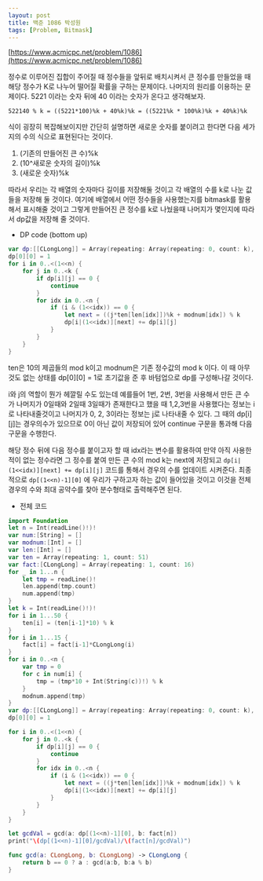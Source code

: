 ```yaml
---
layout: post
title: 백준 1086 박성원
tags: [Problem, Bitmask]
---
```


[https://www.acmicpc.net/problem/1086](https://www.acmicpc.net/problem/1086)

정수로 이루어진 집합이 주어질 때 정수들을 앞뒤로 배치시켜서 큰 정수를 만들었을 때 해당 정수가 K로 나누어 떨어질 확률을 구하는 문제이다. 나머지의 원리를 이용하는 문제이다. 5221 이라는 숫자 뒤에 40 이라는 숫자가 온다고 생각해보자.
```
522140 % k = ((5221*100)%k + 40%k)%k = ((5221%k * 100%k)%k + 40%k)%k
```
식이 굉장히 복잡해보이지만 간단히 설명하면 새로운 숫자를 붙이려고 한다면 다음 세가지의 수의 식으로 표현된다는 것이다.
1. (기존의 만들어진 큰 수)%k
2. (10^새로운 숫자의 길이)%k
3. (새로운 숫자)%k

따라서 우리는 각 배열의 숫자마다 길이를 저장해둘 것이고 각 배열의 수를 k로 나눈 값들을 저장해 둘 것이다. 여기에 배열에서 어떤 정수들을 사용했는지를 bitmask를 활용해서 표시해줄 것이고 그렇게 만들어진 큰 정수를 k로 나눴을때 나머지가 몇인지에 따라서 dp값을 저장해 줄 것이다.
- DP code (bottom up)



```swift
var dp:[[CLongLong]] = Array(repeating: Array(repeating: 0, count: k), count: (1<<n))
dp[0][0] = 1
for i in 0..<(1<<n) {
    for j in 0..<k {
        if dp[i][j] == 0 {
            continue
        }
        for idx in 0..<n {
            if (i & (1<<idx)) == 0 {
                let next = ((j*ten[len[idx]])%k + modnum[idx]) % k
                dp[i|(1<<idx)][next] += dp[i][j]
            }
        }
    }
}
```
ten은 10의 제곱들의 mod k이고 modnum은 기존 정수값의 mod k 이다. 이 때 아무것도 없는 상태를 dp[0][0] = 1로 초기값을 준 후 바텀업으로 dp를 구성해나갈 것이다.  

i와 j의 역할이 뭔가 헤깔릴 수도 있는데 예를들어 1번, 2번, 3번을 사용해서 만든 큰 수가 나머지가 0일때와 2일때 3일때가 존재한다고 했을 때 1,2,3번을 사용했다는 정보는 i로 나타내줄것이고 나머지가 0, 2, 3이라는 정보는 j로 나타내줄 수 있다. 그 때의 dp[i][j]는 경우의수가 있으므로 0이 아닌 값이 저장되어 있어 continue 구문을 통과해 다음 구문을 수행한다.  

해당 정수 뒤에 다음 정수를 붙이고자 할 때 idx라는 변수를 활용하여 만약 아직 사용한 적이 없는 정수라면 그 정수를 붙여 만든 큰 수의 mod k는 next에 저장되고 `dp[i|(1<<idx)][next] += dp[i][j]` 코드를 통해서 경우의 수를 업데이트 시켜준다. 최종적으로 `dp[(1<<n)-1][0]` 에 우리가 구하고자 하는 값이 들어있을 것이고 이것을 전체 경우의 수와 최대 공약수를 찾아 분수형태로 출력해주면 된다.  

- 전체 코드



```swift
import Foundation
let n = Int(readLine()!)!
var num:[String] = []
var modnum:[Int] = []
var len:[Int] = []
var ten = Array(repeating: 1, count: 51)
var fact:[CLongLong] = Array(repeating: 1, count: 16)
for _ in 1...n {
    let tmp = readLine()!
    len.append(tmp.count)
    num.append(tmp)
}
let k = Int(readLine()!)!
for i in 1...50 {
    ten[i] = (ten[i-1]*10) % k
}
for i in 1...15 {
    fact[i] = fact[i-1]*CLongLong(i)
}
for i in 0..<n {
    var tmp = 0
    for c in num[i] {
        tmp = (tmp*10 + Int(String(c))!) % k
    }
    modnum.append(tmp)
}
var dp:[[CLongLong]] = Array(repeating: Array(repeating: 0, count: k), count: (1<<n))
dp[0][0] = 1

for i in 0..<(1<<n) {
    for j in 0..<k {
        if dp[i][j] == 0 {
            continue
        }
        for idx in 0..<n {
            if (i & (1<<idx)) == 0 {
                let next = ((j*ten[len[idx]])%k + modnum[idx]) % k
                dp[i|(1<<idx)][next] += dp[i][j]
            }
        }
    }
}

let gcdVal = gcd(a: dp[(1<<n)-1][0], b: fact[n])
print("\(dp[(1<<n)-1][0]/gcdVal)/\(fact[n]/gcdVal)")

func gcd(a: CLongLong, b: CLongLong) -> CLongLong {
    return b == 0 ? a : gcd(a:b, b:a % b)
}
```

